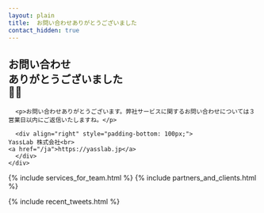 ```yaml
---
layout: plain
title:  お問い合わせありがとうございました
contact_hidden: true
---
```


<div id="main_content_wrap" class="outer container">
  <section id="main_content" class="inner row justify-content-md-center pt-5">
    <div class="col-12 col-md-9 entry_content text-center">
      <h1>お問い合わせ<br class="ignore-sp">ありがとうございました<br class="ignore-sp">📩💖</h1>

      <p>お問い合わせありがとうございます。弊社サービスに関するお問い合わせについては３営業日以内にご返信いたしますね。</p>

      <div align="right" style="padding-bottom: 100px;">
	YassLab 株式会社<br>
	<a href="/ja">https://yasslab.jp</a>
      </div>
    </div>
  </section>
</div>

{% include services_for_team.html    %}
{% include partners_and_clients.html %}

<div id="main_content_wrap" class="outer container" style="margin-bottom: 150px">
  <section id="main_content" class="inner row justify-content-md-center pt-5">
    <div class="col-12 col-md-9 entry_content text-center">
      {% include recent_tweets.html %}
    </div>
  </section>
</div>


